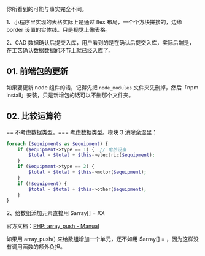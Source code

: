 你所看到的可能与事实完全不同。

1、小程序里实现的表格实际上是通过 flex 布局，一个个方块拼接的，边缘 border 设置的实体线。只是视觉上像表格。

2、CAD 数据确认后提交入库，用户看到的是在确认后提交入库，实际后端是，在工艺确认数据数据的环节上就已经入库了。

## 01. 前端包的更新

如果要更新 node 组件的话，记得先把 `node_modules` 文件夹先删掉，然后「npm install」安装，只是新增包的话可以不删那个文件夹。

## 02. 比较运算符

== 不考虑数据类型，=== 考虑数据类型。模块 3 消除余湿里：

```php
foreach ($equipments as $equipment) {
    if ($equipment->type == 1) {  // 电热设备
        $total = $total + $this->electric($equipment);
    }
    if ($equipment->type == 2) {
        $total = $total + $this->motor($equipment);
    }
    if (!$equipment) {
        $total = $total + $this->other($equipment);
    }
}
```

2、给数组添加元素直接用 \$array[] = XX

官方文档：[PHP: array_push - Manual](https://www.php.net/manual/zh/function.array-push.php)

如果用 array_push() 来给数组增加一个单元，还不如用 \$array[] = ，因为这样没有调用函数的额外负担。